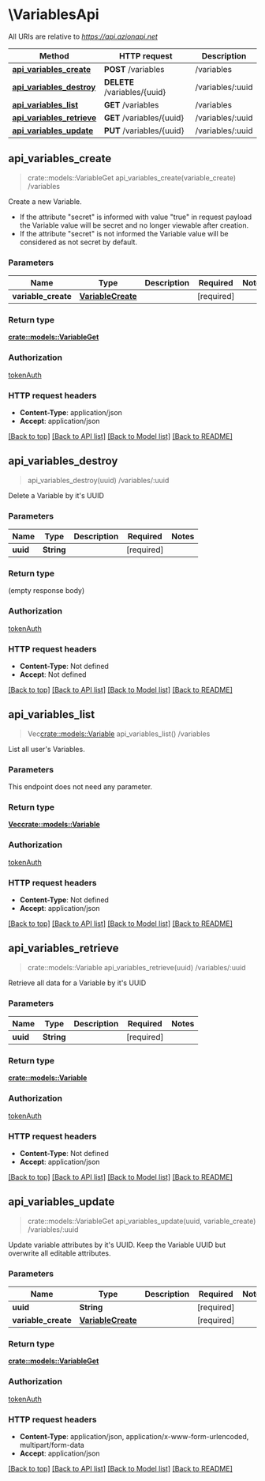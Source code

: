 # \VariablesApi

All URIs are relative to *https://api.azionapi.net*

Method | HTTP request | Description
------------- | ------------- | -------------
[**api_variables_create**](VariablesApi.md#api_variables_create) | **POST** /variables | /variables
[**api_variables_destroy**](VariablesApi.md#api_variables_destroy) | **DELETE** /variables/{uuid} | /variables/:uuid
[**api_variables_list**](VariablesApi.md#api_variables_list) | **GET** /variables | /variables
[**api_variables_retrieve**](VariablesApi.md#api_variables_retrieve) | **GET** /variables/{uuid} | /variables/:uuid
[**api_variables_update**](VariablesApi.md#api_variables_update) | **PUT** /variables/{uuid} | /variables/:uuid



## api_variables_create

> crate::models::VariableGet api_variables_create(variable_create)
/variables

Create a new Variable. <br><ul><li>If the attribute \"secret\" is informed with value \"true\" in request payload the Variable value will be secret and no longer viewable after creation.</li><li>If the attribute \"secret\" is not informed the Variable value will be considered as not secret by default.</li></ul>

### Parameters


Name | Type | Description  | Required | Notes
------------- | ------------- | ------------- | ------------- | -------------
**variable_create** | [**VariableCreate**](VariableCreate.md) |  | [required] |

### Return type

[**crate::models::VariableGet**](VariableGet.md)

### Authorization

[tokenAuth](../README.md#tokenAuth)

### HTTP request headers

- **Content-Type**: application/json
- **Accept**: application/json

[[Back to top]](#) [[Back to API list]](../README.md#documentation-for-api-endpoints) [[Back to Model list]](../README.md#documentation-for-models) [[Back to README]](../README.md)


## api_variables_destroy

> api_variables_destroy(uuid)
/variables/:uuid

Delete a Variable by it's UUID

### Parameters


Name | Type | Description  | Required | Notes
------------- | ------------- | ------------- | ------------- | -------------
**uuid** | **String** |  | [required] |

### Return type

 (empty response body)

### Authorization

[tokenAuth](../README.md#tokenAuth)

### HTTP request headers

- **Content-Type**: Not defined
- **Accept**: Not defined

[[Back to top]](#) [[Back to API list]](../README.md#documentation-for-api-endpoints) [[Back to Model list]](../README.md#documentation-for-models) [[Back to README]](../README.md)


## api_variables_list

> Vec<crate::models::Variable> api_variables_list()
/variables

List all user's Variables.

### Parameters

This endpoint does not need any parameter.

### Return type

[**Vec<crate::models::Variable>**](Variable.md)

### Authorization

[tokenAuth](../README.md#tokenAuth)

### HTTP request headers

- **Content-Type**: Not defined
- **Accept**: application/json

[[Back to top]](#) [[Back to API list]](../README.md#documentation-for-api-endpoints) [[Back to Model list]](../README.md#documentation-for-models) [[Back to README]](../README.md)


## api_variables_retrieve

> crate::models::Variable api_variables_retrieve(uuid)
/variables/:uuid

Retrieve all data for a Variable by it's UUID

### Parameters


Name | Type | Description  | Required | Notes
------------- | ------------- | ------------- | ------------- | -------------
**uuid** | **String** |  | [required] |

### Return type

[**crate::models::Variable**](Variable.md)

### Authorization

[tokenAuth](../README.md#tokenAuth)

### HTTP request headers

- **Content-Type**: Not defined
- **Accept**: application/json

[[Back to top]](#) [[Back to API list]](../README.md#documentation-for-api-endpoints) [[Back to Model list]](../README.md#documentation-for-models) [[Back to README]](../README.md)


## api_variables_update

> crate::models::VariableGet api_variables_update(uuid, variable_create)
/variables/:uuid

Update variable attributes by it's UUID. Keep the Variable UUID but overwrite all editable attributes.

### Parameters


Name | Type | Description  | Required | Notes
------------- | ------------- | ------------- | ------------- | -------------
**uuid** | **String** |  | [required] |
**variable_create** | [**VariableCreate**](VariableCreate.md) |  | [required] |

### Return type

[**crate::models::VariableGet**](VariableGet.md)

### Authorization

[tokenAuth](../README.md#tokenAuth)

### HTTP request headers

- **Content-Type**: application/json, application/x-www-form-urlencoded, multipart/form-data
- **Accept**: application/json

[[Back to top]](#) [[Back to API list]](../README.md#documentation-for-api-endpoints) [[Back to Model list]](../README.md#documentation-for-models) [[Back to README]](../README.md)

